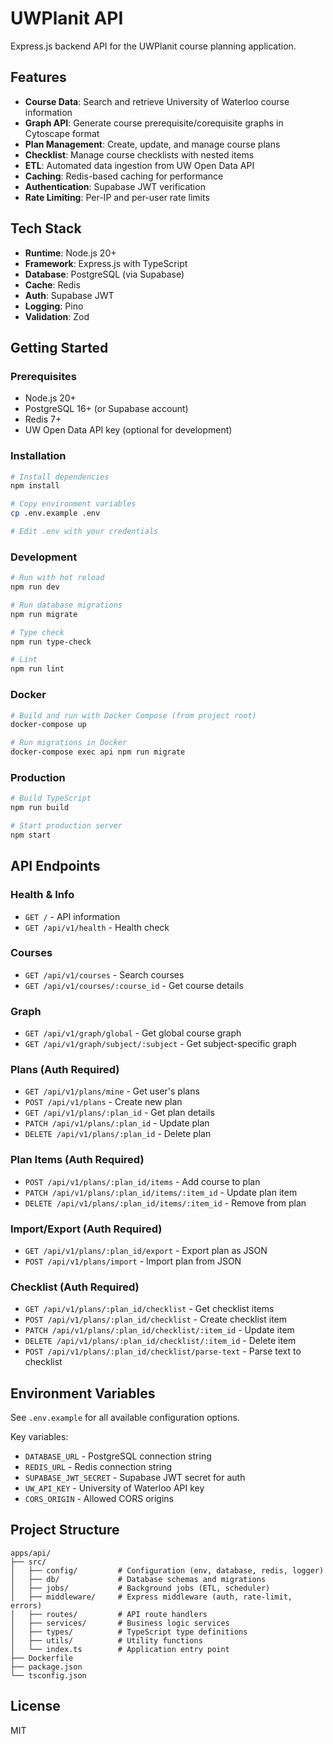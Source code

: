 # UWPlanit API

Express.js backend API for the UWPlanit course planning application.

## Features

- **Course Data**: Search and retrieve University of Waterloo course information
- **Graph API**: Generate course prerequisite/corequisite graphs in Cytoscape format
- **Plan Management**: Create, update, and manage course plans
- **Checklist**: Manage course checklists with nested items
- **ETL**: Automated data ingestion from UW Open Data API
- **Caching**: Redis-based caching for performance
- **Authentication**: Supabase JWT verification
- **Rate Limiting**: Per-IP and per-user rate limits

## Tech Stack

- **Runtime**: Node.js 20+
- **Framework**: Express.js with TypeScript
- **Database**: PostgreSQL (via Supabase)
- **Cache**: Redis
- **Auth**: Supabase JWT
- **Logging**: Pino
- **Validation**: Zod

## Getting Started

### Prerequisites

- Node.js 20+
- PostgreSQL 16+ (or Supabase account)
- Redis 7+
- UW Open Data API key (optional for development)

### Installation

```bash
# Install dependencies
npm install

# Copy environment variables
cp .env.example .env

# Edit .env with your credentials
```

### Development

```bash
# Run with hot reload
npm run dev

# Run database migrations
npm run migrate

# Type check
npm run type-check

# Lint
npm run lint
```

### Docker

```bash
# Build and run with Docker Compose (from project root)
docker-compose up

# Run migrations in Docker
docker-compose exec api npm run migrate
```

### Production

```bash
# Build TypeScript
npm run build

# Start production server
npm start
```

## API Endpoints

### Health & Info

- `GET /` - API information
- `GET /api/v1/health` - Health check

### Courses

- `GET /api/v1/courses` - Search courses
- `GET /api/v1/courses/:course_id` - Get course details

### Graph

- `GET /api/v1/graph/global` - Get global course graph
- `GET /api/v1/graph/subject/:subject` - Get subject-specific graph

### Plans (Auth Required)

- `GET /api/v1/plans/mine` - Get user's plans
- `POST /api/v1/plans` - Create new plan
- `GET /api/v1/plans/:plan_id` - Get plan details
- `PATCH /api/v1/plans/:plan_id` - Update plan
- `DELETE /api/v1/plans/:plan_id` - Delete plan

### Plan Items (Auth Required)

- `POST /api/v1/plans/:plan_id/items` - Add course to plan
- `PATCH /api/v1/plans/:plan_id/items/:item_id` - Update plan item
- `DELETE /api/v1/plans/:plan_id/items/:item_id` - Remove from plan

### Import/Export (Auth Required)

- `GET /api/v1/plans/:plan_id/export` - Export plan as JSON
- `POST /api/v1/plans/import` - Import plan from JSON

### Checklist (Auth Required)

- `GET /api/v1/plans/:plan_id/checklist` - Get checklist items
- `POST /api/v1/plans/:plan_id/checklist` - Create checklist item
- `PATCH /api/v1/plans/:plan_id/checklist/:item_id` - Update item
- `DELETE /api/v1/plans/:plan_id/checklist/:item_id` - Delete item
- `POST /api/v1/plans/:plan_id/checklist/parse-text` - Parse text to checklist

## Environment Variables

See `.env.example` for all available configuration options.

Key variables:

- `DATABASE_URL` - PostgreSQL connection string
- `REDIS_URL` - Redis connection string
- `SUPABASE_JWT_SECRET` - Supabase JWT secret for auth
- `UW_API_KEY` - University of Waterloo API key
- `CORS_ORIGIN` - Allowed CORS origins

## Project Structure

```
apps/api/
├── src/
│   ├── config/         # Configuration (env, database, redis, logger)
│   ├── db/             # Database schemas and migrations
│   ├── jobs/           # Background jobs (ETL, scheduler)
│   ├── middleware/     # Express middleware (auth, rate-limit, errors)
│   ├── routes/         # API route handlers
│   ├── services/       # Business logic services
│   ├── types/          # TypeScript type definitions
│   ├── utils/          # Utility functions
│   └── index.ts        # Application entry point
├── Dockerfile
├── package.json
└── tsconfig.json
```

## License

MIT

